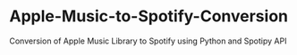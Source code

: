 # Apple-Music-to-Spotify-Conversion
Conversion of Apple Music Library to Spotify using Python and Spotipy API
